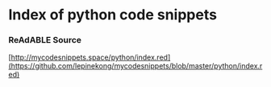 
# Index of python code snippets


### ReAdABLE Source

[http://mycodesnippets.space/python/index.red](https://github.com/lepinekong/mycodesnippets/blob/master/python/index.red)

